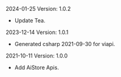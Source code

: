 2024-01-25 Version: 1.0.2
- Update Tea.

2023-12-14 Version: 1.0.1
- Generated csharp 2021-09-30 for viapi.

2021-10-11 Version: 1.0.0
- Add AiStore Apis.

